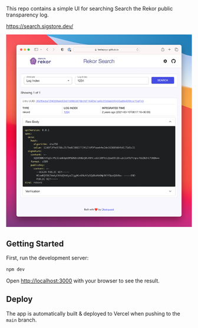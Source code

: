 This repo contains a simple UI for searching Search the Rekor public transparency log.

https://search.sigstore.dev/

![Rekor UI Screenshot](assets/screenshot.png)

## Getting Started

First, run the development server:

```bash
npm dev
```

Open [http://localhost:3000](http://localhost:3000) with your browser to see the result.

## Deploy

The app is automatically built & deployed to Vercel when pushing to the `main` branch.
